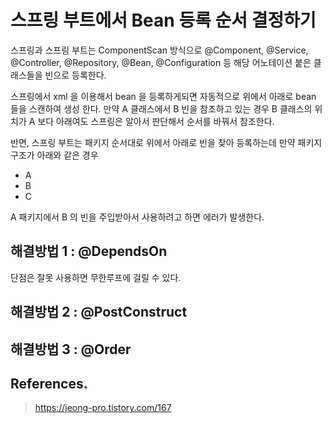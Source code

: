 # 스프링 부트에서 Bean 등록 순서 결정하기

스프링과 스프링 부트는 ComponentScan 방식으로 @Component, @Service, @Controller, @Repository, @Bean, @Configuration 등 해당 어노테이션 붙은 
클래스들을 빈으로 등록한다.

스프링에서 xml 을 이용해서 bean 을 등록하게되면 자동적으로 위에서 아래로 bean 들을 스캔하여 생성 한다. 만약 A 클래스에서 B 빈을 참조하고 있는 경우 B 클래스의 위치가 A 보다 아래여도 스프링은 알아서 판단해서 순서를 바꿔서 참조한다.

반면, 스프링 부트는 패키지 순서대로 위에서 아래로 빈을 찾아 등록하는데 만약 패키지 구조가 아래와 같은 경우

- A
- B
- C

A 패키지에서 B 의 빈을 주입받아서 사용하려고 하면 에러가 발생한다.

## 해결방법 1 : @DependsOn

단점은 잘못 사용하면 무한루프에 걸릴 수 있다.

## 해결방법 2 : @PostConstruct

## 해결방법 3 : @Order

## References.

> https://jeong-pro.tistory.com/167

